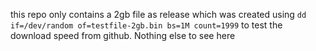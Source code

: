 this repo only contains a 2gb file as release which was created using `dd if=/dev/random of=testfile-2gb.bin bs=1M count=1999` to test the download speed from github. Nothing else to see here
